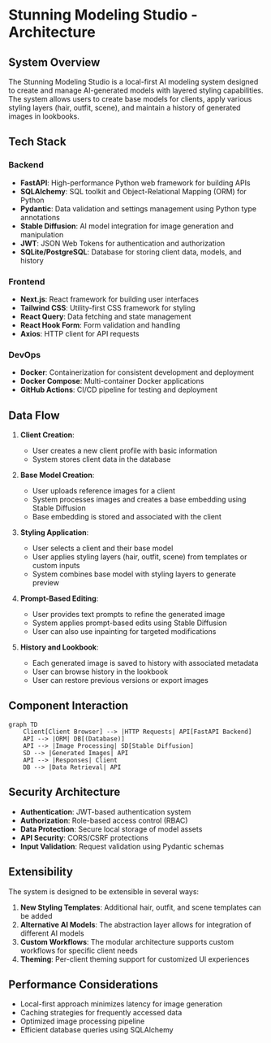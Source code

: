 # Stunning Modeling Studio - Architecture

## System Overview

The Stunning Modeling Studio is a local-first AI modeling system designed to create and manage AI-generated models with layered styling capabilities. The system allows users to create base models for clients, apply various styling layers (hair, outfit, scene), and maintain a history of generated images in lookbooks.

## Tech Stack

### Backend
- **FastAPI**: High-performance Python web framework for building APIs
- **SQLAlchemy**: SQL toolkit and Object-Relational Mapping (ORM) for Python
- **Pydantic**: Data validation and settings management using Python type annotations
- **Stable Diffusion**: AI model integration for image generation and manipulation
- **JWT**: JSON Web Tokens for authentication and authorization
- **SQLite/PostgreSQL**: Database for storing client data, models, and history

### Frontend
- **Next.js**: React framework for building user interfaces
- **Tailwind CSS**: Utility-first CSS framework for styling
- **React Query**: Data fetching and state management
- **React Hook Form**: Form validation and handling
- **Axios**: HTTP client for API requests

### DevOps
- **Docker**: Containerization for consistent development and deployment
- **Docker Compose**: Multi-container Docker applications
- **GitHub Actions**: CI/CD pipeline for testing and deployment

## Data Flow

1. **Client Creation**:
   - User creates a new client profile with basic information
   - System stores client data in the database

2. **Base Model Creation**:
   - User uploads reference images for a client
   - System processes images and creates a base embedding using Stable Diffusion
   - Base embedding is stored and associated with the client

3. **Styling Application**:
   - User selects a client and their base model
   - User applies styling layers (hair, outfit, scene) from templates or custom inputs
   - System combines base model with styling layers to generate preview

4. **Prompt-Based Editing**:
   - User provides text prompts to refine the generated image
   - System applies prompt-based edits using Stable Diffusion
   - User can also use inpainting for targeted modifications

5. **History and Lookbook**:
   - Each generated image is saved to history with associated metadata
   - User can browse history in the lookbook
   - User can restore previous versions or export images

## Component Interaction

```mermaid
graph TD
    Client[Client Browser] --> |HTTP Requests| API[FastAPI Backend]
    API --> |ORM| DB[(Database)]
    API --> |Image Processing| SD[Stable Diffusion]
    SD --> |Generated Images| API
    API --> |Responses| Client
    DB --> |Data Retrieval| API
```

## Security Architecture

- **Authentication**: JWT-based authentication system
- **Authorization**: Role-based access control (RBAC)
- **Data Protection**: Secure local storage of model assets
- **API Security**: CORS/CSRF protections
- **Input Validation**: Request validation using Pydantic schemas

## Extensibility

The system is designed to be extensible in several ways:

1. **New Styling Templates**: Additional hair, outfit, and scene templates can be added
2. **Alternative AI Models**: The abstraction layer allows for integration of different AI models
3. **Custom Workflows**: The modular architecture supports custom workflows for specific client needs
4. **Theming**: Per-client theming support for customized UI experiences

## Performance Considerations

- Local-first approach minimizes latency for image generation
- Caching strategies for frequently accessed data
- Optimized image processing pipeline
- Efficient database queries using SQLAlchemy
